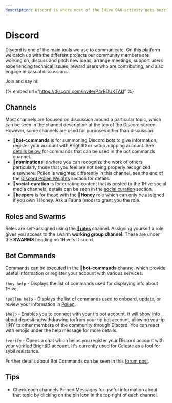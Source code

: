 ```yaml
---
description: Discord is where most of the 1Hive DAO activity gets buzzing.
---
```


# Discord

Discord is one of the main tools we use to communicate. On this platform we catch up with the different projects our community members are working on, discuss and pitch new ideas, arrange meetings, support users experiencing technical issues, reward users who are contributing, and also engage in casual discussions.

Join and say hi: 

{% embed url="https://discord.com/invite/P4rRDUKTAU" %}

## Channels

Most channels are focused on discussion around a particular topic, which can be seen in the channel description at the top of the Discord screen. However, some channels are used for purposes other than discussion:

* **🤖bot-commands** is for summoning Discord bots to give information, register your account with BrightID or setup a tipping account. See [details below](discord.md#bot-commands) for commands that can be used in the bot commands channel.
* **🍄nominations** is where you can recognize the work of others, particularly those that you feel are not being properly recognized elsewhere. Pollen is weighted differently in this channel, see the end of the [Discord Pollen Weights](pollen.md#discord-pollen-weights) section for details.
* 🐝**social-curation** is for curating content that is posted to the 1Hive social media channels, details can be seen in the [social curation](../community/media/social-curation.md) section.
* 🍯**keepers** is for those with the 🍯**Honey** role which can only be assigned if you own 1 Honey. Ask a Fauna \(mod\) to grant you the role.

## Roles and Swarms

Roles are self-assigned using the [🧚**roles**](https://discord.gg/63Z3MrEcM7) channel. Assigning yourself a role gives you access to the swarm **working group channel**. These are under the **SWARMS** heading on 1Hive's Discord.

## **Bot Commands**

Commands can be executed in the **🤖bot-commands** channel which provide useful information or register your account with various services.

`!hny help` - Displays the list of commands used for displaying info about 1Hive.

`!pollen help` - Displays the list of commands used to onboard, update, or review your information in [Pollen](pollen.md).

`$help` -  Enables you to connect with your tip bot account. It will show info about depositing/withdrawing to/from your tip bot account, allowing you tip HNY to other members of the community through Discord. You can react with emojis under the help message for more details.

`!verify` - Opens a chat which helps you register your Discord account with your [verified BrightID](../guides/brightid.md) account. It's currently used for Celeste as a tool for sybil resistance.

Further details about Bot Commands can be seen in this [forum post](https://forum.1hive.org/t/discord-bot-commands/1298/2).

## **Tips**

* Check each channels Pinned Messages for useful information about that topic by clicking on the pin icon in the top right of each channel.

